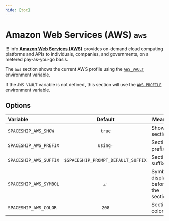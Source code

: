 ```yaml
---
hide: [toc]
---
```


# Amazon Web Services (AWS) `aws`

!!! info
    [**Amazon Web Services (AWS)**](aws.amazon.com) provides on-demand cloud computing platforms and APIs to individuals, companies, and governments, on a metered pay-as-you-go basis.

The `aws` section shows the current AWS profile using the [`AWS_VAULT`](https://github.com/99designs/aws-vault) environment variable.

If the `AWS_VAULT` variable is not defined, this section will use the [`AWS_PROFILE`](http://docs.aws.amazon.com/cli/latest/userguide/cli-multiple-profiles.html) environment variable.

## Options

| Variable               |              Default               | Meaning                             |
| :--------------------- | :--------------------------------: | ----------------------------------- |
| `SPACESHIP_AWS_SHOW`   |               `true`               | Show section                        |
| `SPACESHIP_AWS_PREFIX` |              `using·`              | Section's prefix                    |
| `SPACESHIP_AWS_SUFFIX` | `$SPACESHIP_PROMPT_DEFAULT_SUFFIX` | Section's suffix                    |
| `SPACESHIP_AWS_SYMBOL` |               `☁️·`                | Symbol displayed before the section |
| `SPACESHIP_AWS_COLOR`  |               `208`                | Section's color                     |
